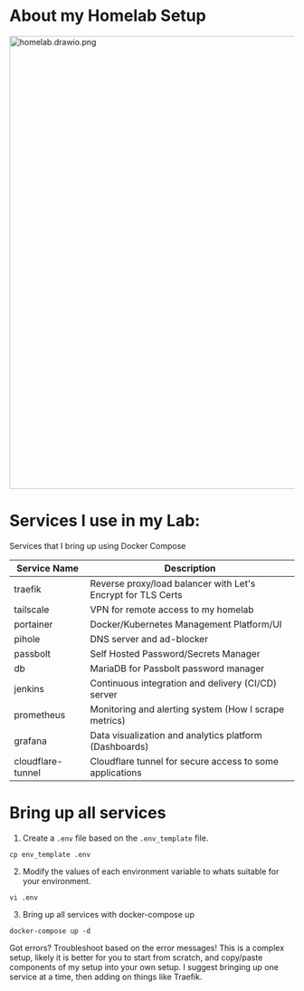 # About my Homelab Setup

<img src="homelab.drawio.png" alt="homelab.drawio.png" width="800"/>

# Services I use in my Lab:

Services that I bring up using Docker Compose

| Service Name | Description |
|--------------|-------------|
| traefik | Reverse proxy/load balancer with Let's Encrypt for TLS Certs|
| tailscale | VPN for remote access to my homelab |
| portainer | Docker/Kubernetes Management Platform/UI |
| pihole | DNS server and ad-blocker |
| passbolt | Self Hosted Password/Secrets Manager |
| db | MariaDB for Passbolt password manager |
| jenkins | Continuous integration and delivery (CI/CD) server |
| prometheus | Monitoring and alerting system (How I scrape metrics) |
| grafana | Data visualization and analytics platform (Dashboards) |
| cloudflare-tunnel | Cloudflare tunnel for secure access to some applications |



# Bring up all services

1. Create a `.env` file based on the `.env_template` file.

```
cp env_template .env
```

2. Modify the values of each environment variable to whats suitable for your environment.

```
vi .env
```

3. Bring up all services with docker-compose up

```
docker-compose up -d
```

Got errors? Troubleshoot based on the error messages! This is a complex setup, likely it is better for you to start from scratch, and copy/paste components of my setup into your own setup.  I suggest bringing up one service at a time, then adding on things like Traefik.
